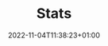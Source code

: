 ---
# Mandatory parts :
title: "Stats"
layout: stats
slug: "stats"
date: 2022-11-04T11:38:23+01:00
draft: false

# Optional parts that you still should fill in order to sort your collection

# Koordinaten des Platzes. Wird auf der single page als Kartenausschnitt angezeigt
coordinates:
  - name: "Wohnmobilpark beim Sportplatz, Bruchsal"
    latitude: 49.13475
    longitude: 8.58652
    marker_icon: ../stellplatz.png
    url: /wohnmobilpark-beim-sportplatz-bruchsal/
  - name: "Campingplatz Trendcamping, Wolfach"
    latitude: 48.29173
    longitude: 8.27858
    marker_icon: ../campingplatz.png
    url: /pyromania
  - name: "Campingplatz Südseeamp, Wietzendorf"
    latitude: 52.93625
    longitude: 9.96934
    marker_icon: ../campingplatz.png
    url: /suedseeamp-wietzendorf/

## Below the metadata block, you can write some content such as a review or anything else you want. It'll be displayed in the album page
---